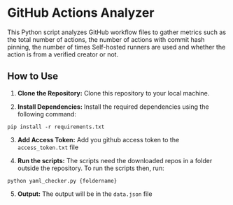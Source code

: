 # GitHub Actions Analyzer

This Python script analyzes GitHub workflow files to gather metrics such as the total number of actions, the number of actions with commit hash pinning, the number of times Self-hosted runners are used and whether the action is from a verified creator or not.

## How to Use

1. **Clone the Repository:** Clone this repository to your local machine.

2. **Install Dependencies:** Install the required dependencies using the following command:
```
pip install -r requirements.txt
```

3. **Add Access Token:** Add you github access token to the ```access_token.txt``` file

4. **Run the scripts:** The scripts need the downloaded repos in a folder outside the repository. To run the scripts then, run:
```
python yaml_checker.py {foldername}
```
5. **Output:** The output will be in the ```data.json``` file

